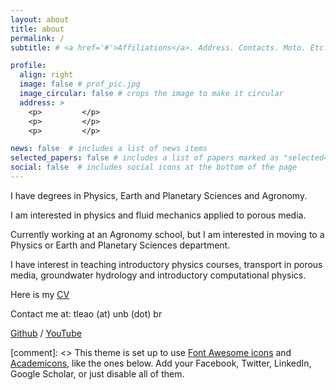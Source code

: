 ```yaml
---
layout: about
title: about
permalink: /
subtitle: # <a href='#'>Affiliations</a>. Address. Contacts. Moto. Etc.

profile:
  align: right
  image: false # prof_pic.jpg
  image_circular: false # crops the image to make it circular
  address: >
    <p>         </p>
    <p>         </p>
    <p>         </p>

news: false  # includes a list of news items
selected_papers: false # includes a list of papers marked as "selected={true}"
social: false  # includes social icons at the bottom of the page
---
```


I have degrees in Physics, Earth and Planetary Sciences and Agronomy.

I am interested in physics and fluid mechanics applied to porous media. 

Currently working at an Agronomy school, but I am interested in moving to a Physics or Earth and Planetary Sciences department. 

I have interest in teaching introductory physics courses, transport in porous media, groundwater hydrology and introductory computational physics. 


Here is my <a href="https://leaot.github.io/assets/pdf/tpl-cv-us.pdf"> CV <a> 

Contact me at: tleao  (at) unb (dot) br

[Github](https://github.com/leaot) /
[YouTube](https://www.youtube.com/channel/UCyFdBkXfxZR-cSYvXyQI8Pg) 


[comment]: <> This theme is set up to use [Font Awesome icons](http://fortawesome.github.io/Font-Awesome/) and [Academicons](https://jpswalsh.github.io/academicons/), like the ones below. Add your Facebook, Twitter, LinkedIn, Google Scholar, or just disable all of them.
